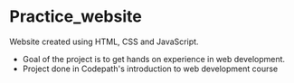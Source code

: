 # Practice_website
Website created using HTML, CSS and JavaScript.
- Goal of the project is to get hands on experience in web development.
- Project done in Codepath's introduction to web development course
